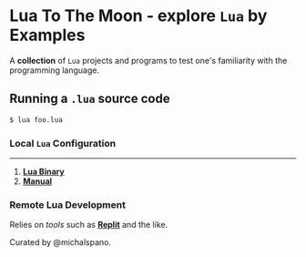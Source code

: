 # Lua To The Moon - explore `Lua` by Examples

A __collection__ of `Lua` projects and programs to test one's familiarity with the programming language.

## Running a `.lua` source code

```sh
$ lua foo.lua
```
### Local `Lua` Configuration

___

1. [__Lua Binary__][LINK1]
2. [__Manual__][LINK2]

### Remote Lua Development

Relies on _tools_ such as [__Replit__][rep] and the like.

Curated by @michalspano.

<!-- LINKS AND REFS -->
[LINK1]: http://luabinaries.sourceforge.net
[LINK2]: http://www.lua.org/manual/5.4/readme.html
[rep]: https://replit.com
